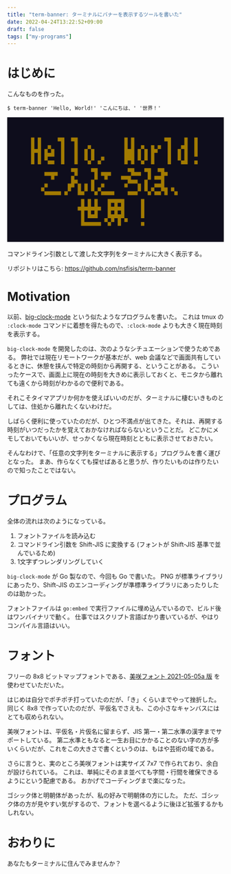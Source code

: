 ```yaml
---
title: "term-banner: ターミナルにバナーを表示するツールを書いた"
date: 2022-04-24T13:22:52+09:00
draft: false
tags: ["my-programs"]
---
```




# はじめに

こんなものを作った。

```
$ term-banner 'Hello, World!' 'こんにちは、' '世界！'
```

![term-banner のスクリーンショット](https://raw.githubusercontent.com/nsfisis/term-banner/main/screenshot.png)

コマンドライン引数として渡した文字列をターミナルに大きく表示する。

リポジトリはこちら: https://github.com/nsfisis/term-banner



# Motivation

以前、[big-clock-mode](https://github.com/nsfisis/big-clock-mode) という似たようなプログラムを書いた。
これは tmux の `:clock-mode` コマンドに着想を得たもので、`:clock-mode` よりも大きく現在時刻を表示する。

`big-clock-mode` を開発したのは、次のようなシチュエーションで使うためである。
弊社では現在リモートワークが基本だが、web 会議などで画面共有しているときに、休憩を挟んで特定の時刻から再開する、ということがある。
こういったケースで、画面上に現在の時刻を大きめに表示しておくと、モニタから離れても遠くから時刻がわかるので便利である。

それこそタイマアプリか何かを使えばいいのだが、ターミナルに棲むいきものとしては、住処から離れたくないわけだ。

しばらく便利に使っていたのだが、ひとつ不満点が出てきた。それは、再開する時刻がいつだったかを覚えておかなければならないということだ。
どこかにメモしておいてもいいが、せっかくなら現在時刻とともに表示させておきたい。

そんなわけで、「任意の文字列をターミナルに表示する」プログラムを書く運びとなった。
まあ、作らなくても探せばあると思うが、作りたいものは作りたいので知ったことではない。



# プログラム

全体の流れは次のようになっている。

1. フォントファイルを読み込む
1. コマンドライン引数を Shift-JIS に変換する (フォントが Shift-JIS 基準で並んでいるため)
1. 1文字ずつレンダリングしていく

`big-clock-mode` が Go 製なので、今回も Go で書いた。
PNG が標準ライブラリにあったり、Shift-JIS のエンコーディングが準標準ライブラリにあったりしたのは助かった。

フォントファイルは `go:embed` で実行ファイルに埋め込んでいるので、ビルド後はワンバイナリで動く。
仕事ではスクリプト言語ばかり書いているが、やはりコンパイル言語はいい。



# フォント

フリーの 8x8 ビットマップフォントである、[美咲フォント 2021-05-05a 版](https://littlelimit.net/misaki.htm) を使わせていただいた。

はじめは自分でポチポチ打っていたのだが、「き」くらいまでやって挫折した。
同じく 8x8 で作っていたのだが、平仮名でさえも、この小さなキャンバスにはとても収められない。

美咲フォントは、平仮名・片仮名に留まらず、JIS 第一・第二水準の漢字までサポートしている。
第二水準ともなると一生お目にかかることのない字の方が多いくらいだが、これをこの大きさで書くというのは、もはや芸術の域である。

さらに言うと、実のところ美咲フォントは実サイズ 7x7 で作られており、余白が設けられている。
これは、単純にそのまま並べても字間・行間を確保できるようにという配慮である。
おかげでコーディングまで楽になった。

ゴシック体と明朝体があったが、私の好みで明朝体の方にした。
ただ、ゴシック体の方が見やすい気がするので、フォントを選べるように後ほど拡張するかもしれない。



# おわりに

あなたもターミナルに住んでみませんか？
